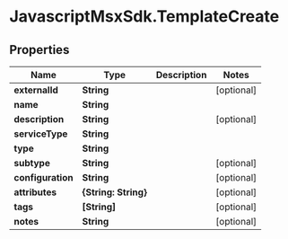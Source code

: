 # JavascriptMsxSdk.TemplateCreate

## Properties

Name | Type | Description | Notes
------------ | ------------- | ------------- | -------------
**externalId** | **String** |  | [optional] 
**name** | **String** |  | 
**description** | **String** |  | [optional] 
**serviceType** | **String** |  | 
**type** | **String** |  | 
**subtype** | **String** |  | [optional] 
**configuration** | **String** |  | [optional] 
**attributes** | **{String: String}** |  | [optional] 
**tags** | **[String]** |  | [optional] 
**notes** | **String** |  | [optional] 


